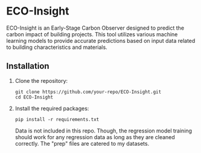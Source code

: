 ﻿# ECO-Insight

ECO-Insight is an Early-Stage Carbon Observer designed to predict the carbon impact of building projects. This tool utilizes various machine learning models to provide accurate predictions based on input data related to building characteristics and materials.

## Installation

1. Clone the repository:
    ```
    git clone https://github.com/your-repo/ECO-Insight.git
    cd ECO-Insight
    ```

2. Install the required packages:
    ```
    pip install -r requirements.txt
    ```

    Data is not included in this repo. Though, the regression model training should work for any regression data as long as they are cleaned correctly.
    The "prep" files are catered to my datasets.


